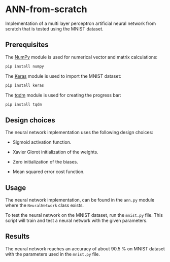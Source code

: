 # ANN-from-scratch
Implementation of a multi layer perceptron artificial neural network from scratch that is tested using the MNIST dataset.

## Prerequisites

The [NumPy](https://github.com/numpy/numpy) module is used for numerical vector and matrix calculations:

```bash
pip install numpy
```

The [Keras](https://github.com/keras-team/keras) module is used to import the MNIST dataset:

```bash
pip install keras
```

The [tqdm](https://github.com/tqdm/tqdm) module is used for creating the progress bar:

```bash
pip install tqdm
```

## Design choices 

The neural network implementation uses the following design choices:

* Sigmoid activation function.

* Xavier Glorot initialization of the weights.

* Zero initialization of the biases.

* Mean squared error cost function.

## Usage

The neural network implementation, can be found in the `ann.py` module where the `NeuralNetwork` class exists.

To test the neural network on the MNIST dataset, run the `mnist.py` file. This script will train and test a neural network with the given parameters.

## Results

The neural network reaches an accuracy of about 90.5 % on MNIST dataset with the parameters used in the `mnist.py` file.